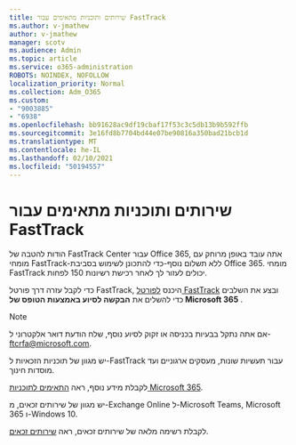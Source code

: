 ```yaml
---
title: שירותים ותוכניות מתאימים עבור FastTrack
ms.author: v-jmathew
author: v-jmathew
manager: scotv
ms.audience: Admin
ms.topic: article
ms.service: o365-administration
ROBOTS: NOINDEX, NOFOLLOW
localization_priority: Normal
ms.collection: Adm_O365
ms.custom:
- "9003885"
- "6938"
ms.openlocfilehash: bb91628ac9df19cbaf17f53c3c5db13b9b592ffb
ms.sourcegitcommit: 3e16fd8b7704bd44e07be90816a350bad21bcb1d
ms.translationtype: MT
ms.contentlocale: he-IL
ms.lasthandoff: 02/10/2021
ms.locfileid: "50194557"
---
```

# <a name="eligible-services-and-plans-for-fasttrack"></a>שירותים ותוכניות מתאימים עבור FastTrack

הודות להטבה של FastTrack Center עבור Office 365, אתה עובד באופן מרוחק עם מומחי FastTrack-ללא תשלום נוסף-כדי להתכונן לשימוש בסביבת Office 365. מומחי FastTrack יכולים לעזור לך לאחר רכישת רשיונות 150 לפחות.

כדי לקבל עזרה דרך פורטל FastTrack, היכנס [לפורטל FastTrack](https://go.microsoft.com/fwlink/?linkid=2125443) ובצע את השלבים כדי להשלים את **הבקשה לסיוע באמצעות הטופס של Microsoft 365** .

> [!NOTE]
> אם אתה נתקל בבעיות בכניסה או זקוק לסיוע נוסף, שלח הודעת דואר אלקטרוני ל- [ftcrfa@microsoft.com](mailto:ftcrfa@microsoft.com).

יש מגוון של תוכניות הזכאיות ל-FastTrack עבור תעשיות שונות, מעסקים ארגוניים ועד מוסדות חינוך.

לקבלת מידע נוסף, ראה [התאימים לתוכניות Microsoft 365](https://go.microsoft.com/fwlink/?linkid=2125459).

יש מגוון של שירותים זכאים, מ-Exchange Online ל-Microsoft Teams, Microsoft 365 ו-Windows 10.

לקבלת רשימה מלאה של שירותים זכאים, ראה [שירותים זכאים](https://go.microsoft.com/fwlink/?linkid=2125636).
